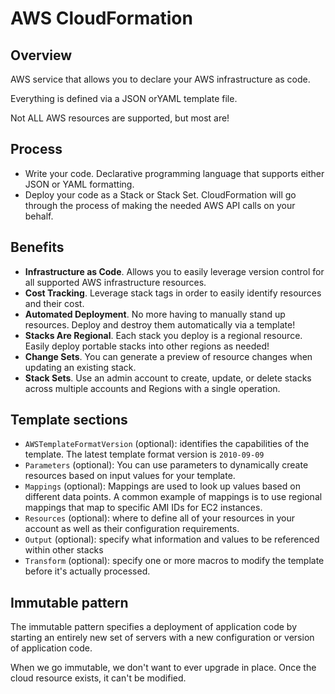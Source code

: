 # AWS CloudFormation

## Overview

AWS service that allows you to declare your AWS infrastructure as code.

Everything is defined via a JSON orYAML template file.

Not ALL AWS resources are supported, but most are!


## Process

- Write your code. Declarative programming language that supports either JSON or YAML formatting.
- Deploy your code as a Stack or Stack Set. CloudFormation will go through the process of making the needed AWS API calls on your behalf.


## Benefits

- **Infrastructure as Code**. Allows you to easily leverage version control for all supported AWS infrastructure resources.
- **Cost Tracking**. Leverage stack tags in order to easily identify resources and their cost.
- **Automated Deployment**. No more having to manually stand up resources. Deploy and destroy them automatically via a template!
- **Stacks Are Regional**. Each stack you deploy is a regional resource. Easily deploy portable stacks into other regions as needed!
- **Change Sets**. You can generate a preview of resource changes when updating an existing stack.
- **Stack Sets**. Use an admin account to create, update, or delete stacks across multiple accounts and Regions with a single operation.


## Template sections

- `AWSTemplateFormatVersion` (optional): identifies the capabilities of the template. The latest template format version is `2010-09-09`
- `Parameters` (optional): You can use parameters to dynamically create resources
based on input values for your template.
- `Mappings` (optional): Mappings are used to look up values based on different data points. A common example of mappings is to use regional mappings
that map to specific AMI IDs for EC2 instances.
- `Resources` (optional): where to define all of your resources in your account
as well as their configuration requirements.
- `Output` (optional): specify what information and values to be referenced
within other stacks
- `Transform` (optional): specify one or more macros to modify the template
before it's actually processed.


## Immutable pattern

The immutable pattern specifies a deployment of application code by starting an entirely new set of servers with a new configuration or version of application code.

When we go immutable, we don't want to ever upgrade in place. Once the cloud resource exists, it can't be modified.